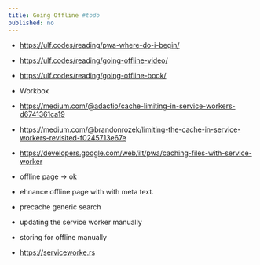 ```yaml
---
title: Going Offline #todo
published: no
---
```

- https://ulf.codes/reading/pwa-where-do-i-begin/
- https://ulf.codes/reading/going-offline-video/
- https://ulf.codes/reading/going-offline-book/
- Workbox
- https://medium.com/@adactio/cache-limiting-in-service-workers-d6741361ca19
- https://medium.com/@brandonrozek/limiting-the-cache-in-service-workers-revisited-f0245713e67e
- https://developers.google.com/web/ilt/pwa/caching-files-with-service-worker

- offline page -> ok
- ehnance offline page with with meta text.
- precache generic search

- updating the service worker manually
- storing for offline manually

- https://serviceworke.rs